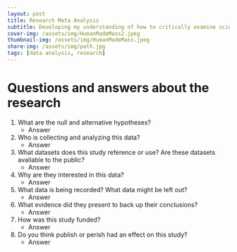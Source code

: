 ```yaml
---
layout: post
title: Research Meta Analysis
subtitle: Developing my understanding of how to critically examine scientific studies and analyze datasets
cover-img: /assets/img/HumanMadeMass2.jpeg
thumbnail-img: /assets/img/HumanMadeMass.jpeg
share-img: /assets/img/path.jpg
tags: [data analysis, research]
---
```


# Questions and answers about the research
 
1. What are the null and alternative hypotheses?
	* Answer
2. Who is collecting and analyzing this data?
	* Answer
3. What datasets does this study reference or use? Are these datasets available to the public?
	* Answer
4. Why are they interested in this data?
	* Answer
5. What data is being recorded? What data might be left out?
	* Answer
6. What evidence did they present to back up their conclusions?
	* Answer
7. How was this study funded?
	* Answer
8. Do you think publish or perish had an effect on this study?
	* Answer